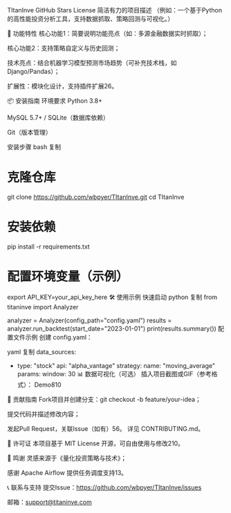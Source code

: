 TItanInve GitHub Stars License
简洁有力的项目描述
（例如：一个基于Python的高性能投资分析工具，支持数据抓取、策略回测与可视化。）

🚀 功能特性
核心功能1：简要说明功能亮点（如：多源金融数据实时抓取）；

核心功能2：支持策略自定义与历史回测；

技术亮点：结合机器学习模型预测市场趋势（可补充技术栈，如Django/Pandas）；

扩展性：模块化设计，支持插件扩展26。

📦 安装指南
环境要求
Python 3.8+

MySQL 5.7+ / SQLite（数据库依赖）

Git（版本管理）

安装步骤
bash
复制
# 克隆仓库
git clone https://github.com/wbpyer/TItanInve.git
cd TItanInve

# 安装依赖
pip install -r requirements.txt

# 配置环境变量（示例）
export API_KEY=your_api_key_here
🛠️ 使用示例
快速启动
python
复制
from titaninve import Analyzer

analyzer = Analyzer(config_path="config.yaml")
results = analyzer.run_backtest(start_date="2023-01-01")
print(results.summary())
配置文件示例
创建 config.yaml：

yaml
复制
data_sources:
  - type: "stock"
    api: "alpha_vantage"
  strategy:
    name: "moving_average"
    params:
      window: 30
📊 数据可视化（可选）
插入项目截图或GIF（参考格式）：
Demo810

🤝 贡献指南
Fork项目并创建分支：git checkout -b feature/your-idea；

提交代码并描述修改内容；

发起Pull Request，关联Issue（如有）56。
详见 CONTRIBUTING.md。

📜 许可证
本项目基于 MIT License 开源，可自由使用与修改210。

🙏 鸣谢
灵感来源于《量化投资策略与技术》；

感谢 Apache Airflow 提供任务调度支持13。

📞 联系与支持
提交Issue：https://github.com/wbpyer/TItanInve/issues

邮箱：support@titaninve.com
